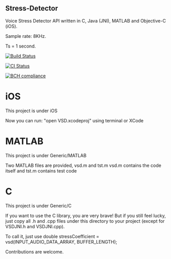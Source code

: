 ## Stress-Detector

Voice Stress Detector API written in C, Java (JNI), MATLAB and Objective-C (iOS).

Sample rate: 8KHz.

Ts = 1 second.

[![Build Status](https://travis-ci.org/maxmousee/Stress-Detector.svg?branch=master)](https://travis-ci.org/maxmousee/Stress-Detector)

[![CI Status](https://circleci.com/gh/maxmousee/Stress-Detector.svg?style=shield&circle-token=:circle-token)](https://circleci.com/gh/maxmousee/Stress-Detector)

[![BCH compliance](https://bettercodehub.com/edge/badge/maxmousee/Stress-Detector?branch=master)](https://bettercodehub.com/)


# iOS

This project is under iOS
 
Now you can run:
"open VSD.xcodeproj" using terminal or XCode


# MATLAB

This project is under Generic/MATLAB

Two MATLAB files are provided, vsd.m and tst.m
vsd.m contains the code itself and tst.m contains test code


# C 

This project is under Generic/C

If you want to use the C library, you are very brave!
But if you still feel lucky, just copy all .h and .cpp files under this directory to your project (except for VSDJNI.h and VSDJNI.cpp).

To call it, just use
double stressCoefficient = vsd(INPUT_AUDIO_DATA_ARRAY, BUFFER_LENGTH);


Contributions are welcome.
